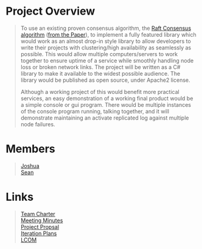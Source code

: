 # Project Overview  
>To use an existing proven consensus algorithm, the [Raft Consensus algorithm](https://raft.github.io) ([from the Paper](https://raft.github.io/raft.pdf)), to implement a fully featured library which would work as an almost drop-in style library to allow developers to write their projects with clustering/high availability as seamlessly as possible. This would allow multiple computers/servers to work together to ensure uptime of a service while smoothly handling node loss or broken network links. The project will be written as a C# library to make it available to the widest possible audience. The library would be published as open source, under Apache2 license.  
>
>Although a working project of this would benefit more practical services, an easy demonstration of a working final product would be a simple console or gui program. There would be multiple instances of the console program running, talking together, and it will demonstrate maintaining an activate replicated log against multiple node failures.  

# Members  
>[Joshua](https://bitbucket.org/JoshuaMichael/)  
>[Sean](https://bitbucket.org/s_matkovich/)  

# Links  
>[Team Charter](https://bitbucket.org/teamdecided/raftconsensuslibrary/raw/master/Documentation/Team%20Charter.pdf)  
>[Meeting Minutes](https://bitbucket.org/teamdecided/raftconsensuslibrary/raw/master/Documentation/Meeting%20Minutes.pdf)  
>[Project Propsal](https://bitbucket.org/teamdecided/raftconsensuslibrary/raw/master/Documentation/Project%20Proposal.pdf)  
>[Iteration Plans](https://bitbucket.org/teamdecided/raftconsensuslibrary/src/20e63a3e3d78/Documentation/Iteration%20Plans/?at=master)  
>[LCOM](https://bitbucket.org/teamdecided/raftconsensuslibrary/src/master/Documentation/LCOM/)
